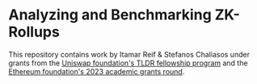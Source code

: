 # Analyzing and Benchmarking ZK-Rollups

This repository contains work by Itamar Reif & Stefanos Chaliasos under grants from the [Uniswap foundation's TLDR fellowship program](https://www.tldresear.ch/fellowships) and the [Ethereum foundation's 2023 academic grants round](https://blog.ethereum.org/2023/06/28/academic-grants-round-23).

